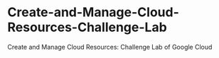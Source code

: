 # Create-and-Manage-Cloud-Resources-Challenge-Lab
Create and Manage Cloud Resources: Challenge Lab of Google Cloud
